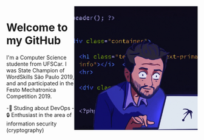 <img src = "image_git.gif" width = "325px" align = "right">

# Welcome to my GitHub
I'm a Computer Science studente from UFSCar. I was State Champion of WordSkills São Paulo 2019, and and participated in the Festo Mechatronica Competition 2019.

-📖 Studing about DevOps
-🔒 Enthusiast in the area of ​​information security (cryptography)
